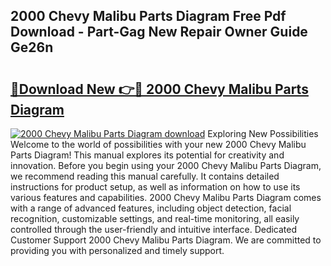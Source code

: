 ## 2000 Chevy Malibu Parts Diagram Free Pdf Download - Part-Gag New Repair Owner Guide Ge26n

# <h2><a href="http://dfl0kn.blite.top/?on=2000+Chevy+Malibu+Parts+Diagram">🔗Download New 👉🔴 2000 Chevy Malibu Parts Diagram</a></h2>

[![2000 Chevy Malibu Parts Diagram download](https://i.imgur.com/lujVjoI.png)](http://dfl0kn.blite.top/?on=2000+Chevy+Malibu+Parts+Diagram)
Exploring New Possibilities Welcome to the world of possibilities with your new 2000 Chevy Malibu Parts Diagram! This manual explores its potential for creativity and innovation. Before you begin using your 2000 Chevy Malibu Parts Diagram, we recommend reading this manual carefully. It contains detailed instructions for product setup, as well as information on how to use its various features and capabilities. 2000 Chevy Malibu Parts Diagram comes with a range of advanced features, including object detection, facial recognition, customizable settings, and real-time monitoring, all easily controlled through the user-friendly and intuitive interface. Dedicated Customer Support 2000 Chevy Malibu Parts Diagram. We are committed to providing you with personalized and timely support.

